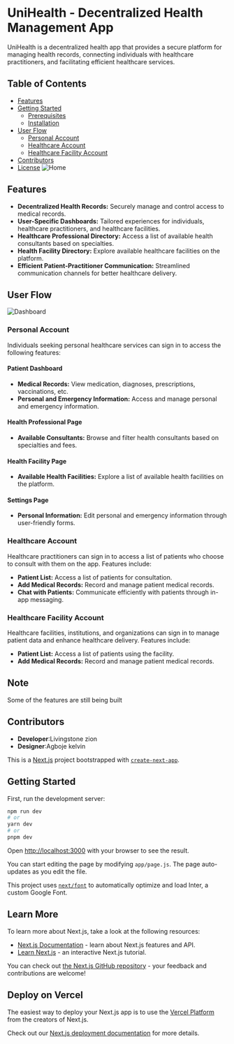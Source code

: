 # UniHealth - Decentralized Health Management App

UniHealth is a decentralized health app that provides a secure platform for managing health records, connecting individuals with healthcare practitioners, and facilitating efficient healthcare services.

## Table of Contents

- [Features](#features)
- [Getting Started](#getting-started)
  - [Prerequisites](#prerequisites)
  - [Installation](#installation)
- [User Flow](#user-flow)
  - [Personal Account](#personal-account)
  - [Healthcare Account](#healthcare-account)
  - [Healthcare Facility Account](#healthcare-facility-account)
- [Contributors](#contributors)
- [License](#license)
![Home](https://github.com/Stoneybro/UniHealth/assets/96637634/ac778d51-bfb0-4183-bcc7-67f72432da74)

## Features

- **Decentralized Health Records:** Securely manage and control access to medical records.
- **User-Specific Dashboards:** Tailored experiences for individuals, healthcare practitioners, and healthcare facilities.
- **Healthcare Professional Directory:** Access a list of available health consultants based on specialties.
- **Health Facility Directory:** Explore available healthcare facilities on the platform.
- **Efficient Patient-Practitioner Communication:** Streamlined communication channels for better healthcare delivery.



## User Flow
![Dashboard](https://github.com/Stoneybro/UniHealth/assets/96637634/4876dc1b-5633-42d1-941d-d28654067dfb)
### Personal Account

Individuals seeking personal healthcare services can sign in to access the following features:

#### Patient Dashboard

- **Medical Records:** View medication, diagnoses, prescriptions, vaccinations, etc.
- **Personal and Emergency Information:** Access and manage personal and emergency information.
  
#### Health Professional Page

- **Available Consultants:** Browse and filter health consultants based on specialties and fees.
  
#### Health Facility Page

- **Available Health Facilities:** Explore a list of available health facilities on the platform.
  
#### Settings Page

- **Personal Information:** Edit personal and emergency information through user-friendly forms.

### Healthcare Account

Healthcare practitioners can sign in to access a list of patients who choose to consult with them on the app. Features include:

- **Patient List:** Access a list of patients for consultation.
- **Add Medical Records:** Record and manage patient medical records.
- **Chat with Patients:** Communicate efficiently with patients through in-app messaging.

### Healthcare Facility Account

Healthcare facilities, institutions, and organizations can sign in to manage patient data and enhance healthcare delivery. Features include:

- **Patient List:** Access a list of patients using the facility.
- **Add Medical Records:** Record and manage patient medical records.

## Note

Some of the features are still being built


## Contributors
- **Developer**:Livingstone zion
- **Designer**:Agboje kelvin











This is a [Next.js](https://nextjs.org/) project bootstrapped with [`create-next-app`](https://github.com/vercel/next.js/tree/canary/packages/create-next-app).

## Getting Started

First, run the development server:

```bash
npm run dev
# or
yarn dev
# or
pnpm dev
```

Open [http://localhost:3000](http://localhost:3000) with your browser to see the result.

You can start editing the page by modifying `app/page.js`. The page auto-updates as you edit the file.

This project uses [`next/font`](https://nextjs.org/docs/basic-features/font-optimization) to automatically optimize and load Inter, a custom Google Font.

## Learn More

To learn more about Next.js, take a look at the following resources:

- [Next.js Documentation](https://nextjs.org/docs) - learn about Next.js features and API.
- [Learn Next.js](https://nextjs.org/learn) - an interactive Next.js tutorial.

You can check out [the Next.js GitHub repository](https://github.com/vercel/next.js/) - your feedback and contributions are welcome!

## Deploy on Vercel

The easiest way to deploy your Next.js app is to use the [Vercel Platform](https://vercel.com/new?utm_medium=default-template&filter=next.js&utm_source=create-next-app&utm_campaign=create-next-app-readme) from the creators of Next.js.

Check out our [Next.js deployment documentation](https://nextjs.org/docs/deployment) for more details.
